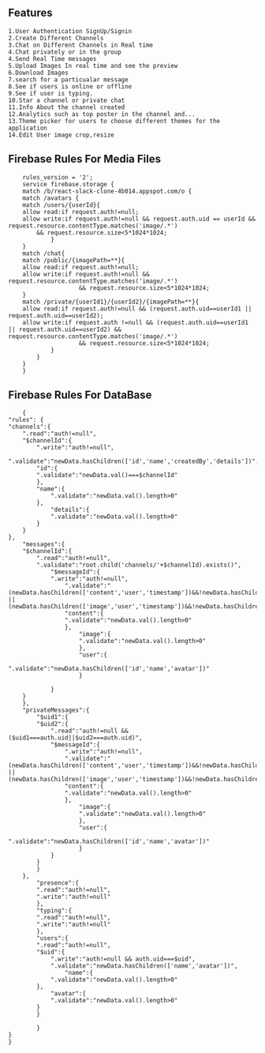 ## Features

    1.User Authentication SignUp/Signin
    2.Create Different Channels
    3.Chat on Different Channels in Real time
    4.Chat privately or in the group
    4.Send Real Time messages
    5.Upload Images In real time and see the preview
    6.Download Images
    7.search for a particualar message
    8.See if users is online or offline
    9.See if user is typing.
    10.Star a channel or private chat
    11.Info About the channel created
    12.Analytics such as top poster in the channel and...
    13.Theme picker for users to choose different themes for the application
    14.Edit User image crop,resize

## Firebase Rules For Media Files

        rules_version = '2';
        service firebase.storage {
        match /b/react-slack-clone-4b014.appspot.com/o {
        match /avatars {
        match /users/{userId}{
        allow read:if request.auth!=null;
        allow write:if request.auth!=null && request.auth.uid == userId && request.resource.contentType.matches('image/.*')
            && request.resource.size<5*1024*1024;
                }
        }
        match /chat{
        match /public/{imagePath=**}{
        allow read:if request.auth!=null;
        allow write:if request.auth!=null && request.resource.contentType.matches('image/.*')
                        && request.resource.size<5*1024*1024;
        }
        match /private/{userId1}/{userId2}/{imagePath=**}{
        allow read:if request.auth!=null && (request.auth.uid==userId1 || request.auth.uid==userId2);
        allow write:if request.auth !=null && (request.auth.uid==userId1 || request.auth.uid==userId2) && request.resource.contentType.matches('image/.*')
                        && request.resource.size<5*1024*1024;
                }
            }
        }
        }

## Firebase Rules For DataBase

        {
    "rules": {
    "channels":{
        ".read":"auth!=null",
        "$channelId":{
            ".write":"auth!=null",
            ".validate":"newData.hasChildren(['id','name','createdBy','details'])",
            "id":{
            ".validate":"newData.val()===$channelId"
            },
            "name":{
                ".validate":"newData.val().length>0"
            },
                "details":{
                ".validate":"newData.val().length>0"
            }
        }
    },
        "messages":{
        "$channelId":{
            ".read":"auth!=null",
            ".validate":"root.child('channels/'+$channelId).exists()",
                "$messageId":{
                ".write":"auth!=null",
                    ".validate":"(newData.hasChildren(['content','user','timestamp'])&&!newData.hasChildren(['image'])) || (newData.hasChildren(['image','user','timestamp'])&&!newData.hasChildren(['content']))",
                    "content":{
                    ".validate":"newData.val().length>0"
                    },
                        "image":{
                        ".validate":"newData.val().length>0"
                        },
                        "user":{
                            ".validate":"newData.hasChildren(['id','name','avatar'])"
                        }

                }
        }
        },
        "privateMessages":{
            "$uid1":{
            "$uid2":{
                ".read":"auth!=null && ($uid1===auth.uid||$uid2===auth.uid)",
                "$messageId":{
                    ".write":"auth!=null",
                    ".validate":"(newData.hasChildren(['content','user','timestamp'])&&!newData.hasChildren(['image'])) || (newData.hasChildren(['image','user','timestamp'])&&!newData.hasChildren(['content']))",
                    "content":{
                    ".validate":"newData.val().length>0"
                    },
                        "image":{
                        ".validate":"newData.val().length>0"
                        },
                        "user":{
                            ".validate":"newData.hasChildren(['id','name','avatar'])"
                        }
                }
            }
            }
        },
            "presence":{
            ".read":"auth!=null",
            ".write":"auth!=null"
            },
            "typing":{
            ".read":"auth!=null",
            ".write":"auth!=null"
            },
            "users":{
            ".read":"auth!=null",
            "$uid":{
                ".write":"auth!=null && auth.uid===$uid",
                ".validate":"newData.hasChildren(['name','avatar'])",
                    "name":{
                ".validate":"newData.val().length>0"
            },
                "avatar":{
                ".validate":"newData.val().length>0"
            }
            }

            }
    }
    }
